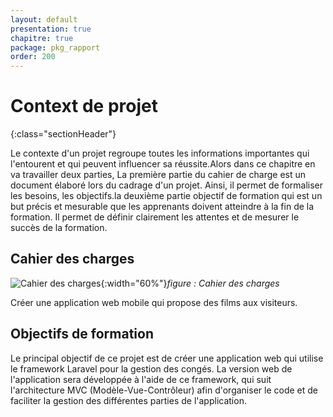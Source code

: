 ```yaml
---
layout: default
presentation: true
chapitre: true
package: pkg_rapport
order: 200
---
```


# Context de projet

{:class="sectionHeader"}

<!-- note -->

Le contexte d'un projet regroupe toutes les informations importantes qui l'entourent et qui peuvent influencer sa réussite.Alors dans ce chapitre en va travailler deux parties,
La première partie du cahier de charge est un document élaboré lors du cadrage d'un projet. Ainsi, il permet de formaliser les besoins, les objectifs.la deuxième partie objectif de formation qui est un but précis et mesurable que les apprenants doivent atteindre à la fin de la formation. Il permet de définir clairement les attentes et de mesurer le succès de la formation.

<!-- new slide -->

## Cahier  des charges

![Cahier  des charges](/gestion-personnels/pk_rapport/besoin/images/Cahier-des-charges.jpg){:width="60%"}*figure : Cahier  des charges*

Créer une application web mobile qui propose des films aux visiteurs.


<!-- new slide -->

## Objectifs de formation

Le principal objectif de ce projet est de créer une application web qui utilise le framework Laravel pour la gestion des congés. La version web de l'application sera développée à l'aide de ce framework, qui suit l'architecture MVC (Modèle-Vue-Contrôleur) afin d'organiser le code et de faciliter la gestion des différentes parties de l'application.

<!-- new slide -->

